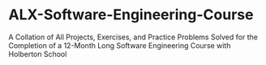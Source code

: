 # ALX-Software-Engineering-Course
A Collation of All Projects, Exercises, and Practice Problems Solved for the Completion of a 12-Month Long Software Engineering Course with Holberton School
